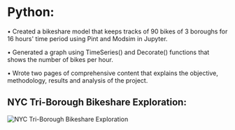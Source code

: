 # Python:

•	Created a bikeshare model that keeps tracks of 90 bikes of 3 boroughs for 16 hours' time period using Pint and Modsim in Jupyter.

•	Generated a graph using TimeSeries() and Decorate() functions that shows the number of bikes per hour.

•	Wrote two pages of comprehensive content that explains the objective, methodology, results and analysis of the project.

## NYC Tri-Borough Bikeshare Exploration:

![NYC Tri-Borough Bikeshare Exploration](https://user-images.githubusercontent.com/55895245/103483765-845d6800-4db7-11eb-8e10-34da33000d62.png)

